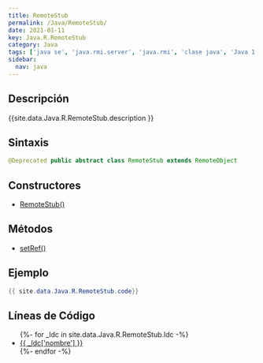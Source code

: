 ```yaml
---
title: RemoteStub
permalink: /Java/RemoteStub/
date: 2021-01-11
key: Java.R.RemoteStub
category: Java
tags: ['java se', 'java.rmi.server', 'java.rmi', 'clase java', 'Java 1.1']
sidebar: 
  nav: java
---
```


## Descripción
{{site.data.Java.R.RemoteStub.description }}

## Sintaxis
~~~java
@Deprecated public abstract class RemoteStub extends RemoteObject
~~~

## Constructores
* [RemoteStub()](/Java/RemoteStub/RemoteStub/)

## Métodos
* [setRef()](/Java/RemoteStub/setRef)

## Ejemplo
~~~java
{{ site.data.Java.R.RemoteStub.code}}
~~~

## Líneas de Código
<ul>
{%- for _ldc in site.data.Java.R.RemoteStub.ldc -%}
   <li>
       <a href="{{_ldc['url'] }}">{{ _ldc['nombre'] }}</a>
   </li>
{%- endfor -%}
</ul>
